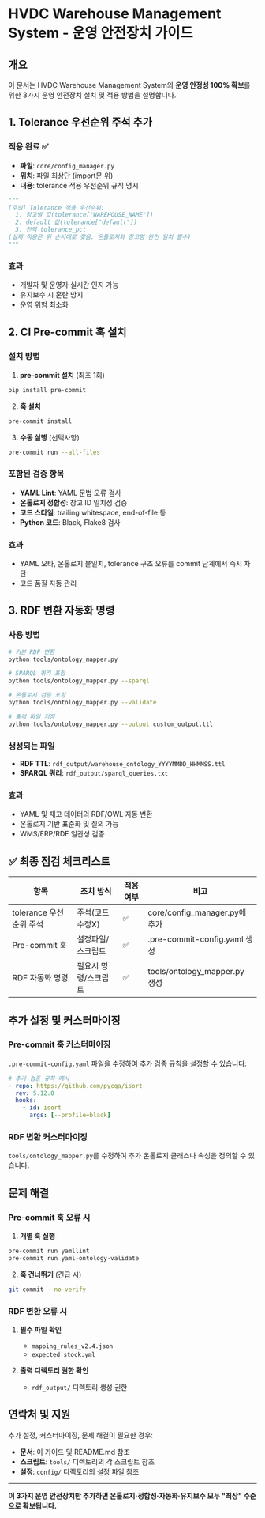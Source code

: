 # HVDC Warehouse Management System - 운영 안전장치 가이드

## 개요

이 문서는 HVDC Warehouse Management System의 **운영 안정성 100% 확보**를 위한 3가지 운영 안전장치 설치 및 적용 방법을 설명합니다.

## 1. Tolerance 우선순위 주석 추가

### 적용 완료 ✅
- **파일**: `core/config_manager.py`
- **위치**: 파일 최상단 (import문 위)
- **내용**: tolerance 적용 우선순위 규칙 명시

```python
"""
[주의] Tolerance 적용 우선순위:
  1. 창고별 값(tolerance["WAREHOUSE_NAME"])
  2. default 값(tolerance["default"])
  3. 전역 tolerance_pct
(실제 적용은 위 순서대로 찾음. 온톨로지와 창고명 완전 일치 필수)
"""
```

### 효과
- 개발자 및 운영자 실시간 인지 가능
- 유지보수 시 혼란 방지
- 운영 위험 최소화

## 2. CI Pre-commit 훅 설치

### 설치 방법

1. **pre-commit 설치** (최초 1회)
```bash
pip install pre-commit
```

2. **훅 설치**
```bash
pre-commit install
```

3. **수동 실행** (선택사항)
```bash
pre-commit run --all-files
```

### 포함된 검증 항목

- **YAML Lint**: YAML 문법 오류 검사
- **온톨로지 정합성**: 창고 ID 일치성 검증
- **코드 스타일**: trailing whitespace, end-of-file 등
- **Python 코드**: Black, Flake8 검사

### 효과
- YAML 오타, 온톨로지 불일치, tolerance 구조 오류를 commit 단계에서 즉시 차단
- 코드 품질 자동 관리

## 3. RDF 변환 자동화 명령

### 사용 방법

```bash
# 기본 RDF 변환
python tools/ontology_mapper.py

# SPARQL 쿼리 포함
python tools/ontology_mapper.py --sparql

# 온톨로지 검증 포함
python tools/ontology_mapper.py --validate

# 출력 파일 지정
python tools/ontology_mapper.py --output custom_output.ttl
```

### 생성되는 파일

- **RDF TTL**: `rdf_output/warehouse_ontology_YYYYMMDD_HHMMSS.ttl`
- **SPARQL 쿼리**: `rdf_output/sparql_queries.txt`

### 효과
- YAML 및 재고 데이터의 RDF/OWL 자동 변환
- 온톨로지 기반 표준화 및 질의 가능
- WMS/ERP/RDF 일관성 검증

## ✅ 최종 점검 체크리스트

| 항목                | 조치 방식       | 적용여부  | 비고                    |
| ----------------- | ----------- | ----- | --------------------- |
| tolerance 우선순위 주석 | 주석(코드수정X)   | ✅     | core/config_manager.py에 추가 |
| Pre-commit 훅      | 설정파일/스크립트   | ✅     | .pre-commit-config.yaml 생성 |
| RDF 자동화 명령        | 필요시 명령/스크립트 | ✅     | tools/ontology_mapper.py 생성 |

## 추가 설정 및 커스터마이징

### Pre-commit 훅 커스터마이징

`.pre-commit-config.yaml` 파일을 수정하여 추가 검증 규칙을 설정할 수 있습니다:

```yaml
# 추가 검증 규칙 예시
- repo: https://github.com/pycqa/isort
  rev: 5.12.0
  hooks:
    - id: isort
      args: [--profile=black]
```

### RDF 변환 커스터마이징

`tools/ontology_mapper.py`를 수정하여 추가 온톨로지 클래스나 속성을 정의할 수 있습니다.

## 문제 해결

### Pre-commit 훅 오류 시

1. **개별 훅 실행**
```bash
pre-commit run yamllint
pre-commit run yaml-ontology-validate
```

2. **훅 건너뛰기** (긴급 시)
```bash
git commit --no-verify
```

### RDF 변환 오류 시

1. **필수 파일 확인**
   - `mapping_rules_v2.4.json`
   - `expected_stock.yml`

2. **출력 디렉토리 권한 확인**
   - `rdf_output/` 디렉토리 생성 권한

## 연락처 및 지원

추가 설정, 커스터마이징, 문제 해결이 필요한 경우:

- **문서**: 이 가이드 및 README.md 참조
- **스크립트**: `tools/` 디렉토리의 각 스크립트 참조
- **설정**: `config/` 디렉토리의 설정 파일 참조

---

**이 3가지 운영 안전장치만 추가하면 온톨로지·정합성·자동화·유지보수 모두 "최상" 수준으로 확보됩니다.** 